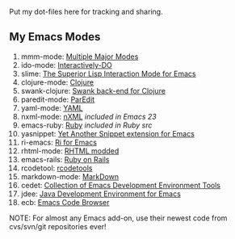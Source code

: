 Put my dot-files here for tracking and sharing.

My Emacs Modes
--------------

1. mmm-mode: [Multiple Major Modes](http://mmm-mode.sourceforge.net/)
2. ido-mode: [Interactively-DO](http://www.cua.dk/ido.html)
3. slime: [The Superior Lisp Interaction Mode for Emacs](http://common-lisp.net/project/slime/)
4. clojure-mode: [Clojure](http://clojure.codestuffs.com/)
5. swank-clojure: [Swank back-end for Clojure](http://clojure.codestuffs.com/)
6. paredit-mode: [ParEdit](http://www.emacswiki.org/cgi-bin/wiki/ParEdit)
7. yaml-mode: [YAML](http://yaml-mode.clouder.jp/)
8. nxml-mode: [nXML](http://www.thaiopensource.com/nxml-mode/) *included in Emacs 23*
9. emacs-ruby: [Ruby](http://www.emacswiki.org/cgi-bin/wiki/RubyMode) *included in Ruby src*
10. yasnippet: [Yet Another Snippet extension for Emacs](http://code.google.com/p/yasnippet/)
11. ri-emacs: [Ri for Emacs](http://rubyforge.org/projects/ri-emacs/)
12. rhtml-mode: [RHTML modded](http://www.blik.it/2007/3/22/better-rhtml-mode-for-emacs)
13. emacs-rails: [Ruby on Rails](http://rubyforge.org/projects/emacs-rails/)
14. rcodetool: [rcodetools](http://eigenclass.org/hiki/rcodetools)
15. markdown-mode: [MarkDown](http://jblevins.org/projects/markdown-mode/)
16. cedet: [Collection of Emacs Development Environment Tools](http://cedet.sourceforge.net/)
17. jdee: [Java Development Environment for Emacs](http://jdee.sourceforge.net/)
18. ecb: [Emacs Code Browser](http://ecb.sourceforge.net/)

NOTE: For almost any Emacs add-on, use their newest code from cvs/svn/git repositories ever!